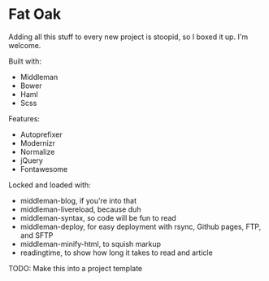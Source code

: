 Fat Oak
======

Adding all this stuff to every new project is stoopid, so I boxed it up. I'm welcome.

Built with:
- Middleman
- Bower
- Haml
- Scss

Features:
- Autoprefixer
- Modernizr
- Normalize
- jQuery
- Fontawesome

Locked and loaded with:
- middleman-blog, if you're into that
- middleman-livereload, because duh
- middleman-syntax, so code will be fun to read
- middleman-deploy, for easy deployment with rsync, Github pages, FTP, and SFTP
- middleman-minify-html, to squish markup
- readingtime, to show how long it takes to read and article

TODO: Make this into a project template
